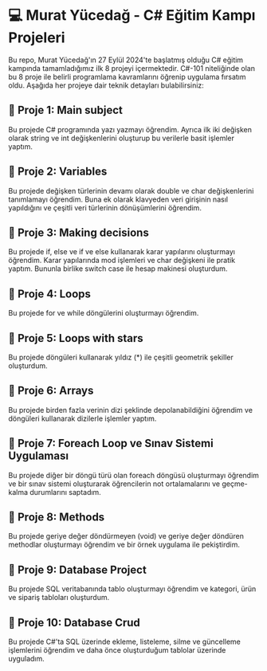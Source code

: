 # 💻 Murat Yücedağ - C# Eğitim Kampı Projeleri
Bu repo, Murat Yücedağ'ın 27 Eylül 2024'te başlatmış olduğu C# eğitim kampında tamamladığımız ilk 8 projeyi içermektedir. C#-101 niteliğinde olan bu 8 proje ile belirli programlama kavramlarını öğrenip uygulama fırsatım oldu. Aşağıda her projeye dair teknik detayları bulabilirsiniz:

## 🚩 Proje 1: Main subject
Bu projede C# programında yazı yazmayı öğrendim. Ayrıca ilk iki değişken olarak string ve int değişkenlerini oluşturup bu verilerle basit işlemler yaptım.

## 🚩 Proje 2: Variables
Bu projede değişken türlerinin devamı olarak double ve char değişkenlerini tanımlamayı öğrendim. Buna ek olarak klavyeden veri girişinin nasıl yapıldığını ve çeşitli veri türlerinin dönüşümlerini öğrendim.

## 🚩 Proje 3: Making decisions
Bu projede if, else ve if ve else kullanarak karar yapılarını oluşturmayı öğrendim. Karar yapılarında mod işlemleri ve char değişkeni ile pratik yaptım. Bununla birlike switch case ile hesap makinesi oluşturdum.

## 🚩 Proje 4: Loops
Bu projede for ve while döngülerini oluşturmayı öğrendim.

## 🚩 Proje 5: Loops with stars
Bu projede döngüleri kullanarak yıldız (*) ile çeşitli geometrik şekiller oluşturdum.

## 🚩 Proje 6: Arrays
Bu projede birden fazla verinin dizi şeklinde depolanabildiğini öğrendim ve döngüleri kullanarak dizilerle işlemler yaptım.

## 🚩 Proje 7: Foreach Loop ve Sınav Sistemi Uygulaması
Bu projede diğer bir döngü türü olan foreach döngüsü oluşturmayı öğrendim ve bir sınav sistemi oluşturarak öğrencilerin not ortalamalarını ve geçme-kalma durumlarını saptadım.

## 🚩 Proje 8: Methods
Bu projede geriye değer döndürmeyen (void) ve geriye değer döndüren methodlar oluşturmayı öğrendim ve bir örnek uygulama ile pekiştirdim.

## 🚩 Proje 9: Database Project
Bu projede SQL veritabanında tablo oluşturmayı öğrendim ve kategori, ürün ve sipariş tabloları oluşturdum.

## 🚩 Proje 10: Database Crud
Bu projede C#'ta SQL üzerinde ekleme, listeleme, silme ve güncelleme işlemlerini öğrendim ve daha önce oluşturduğum tablolar üzerinde uyguladım.
